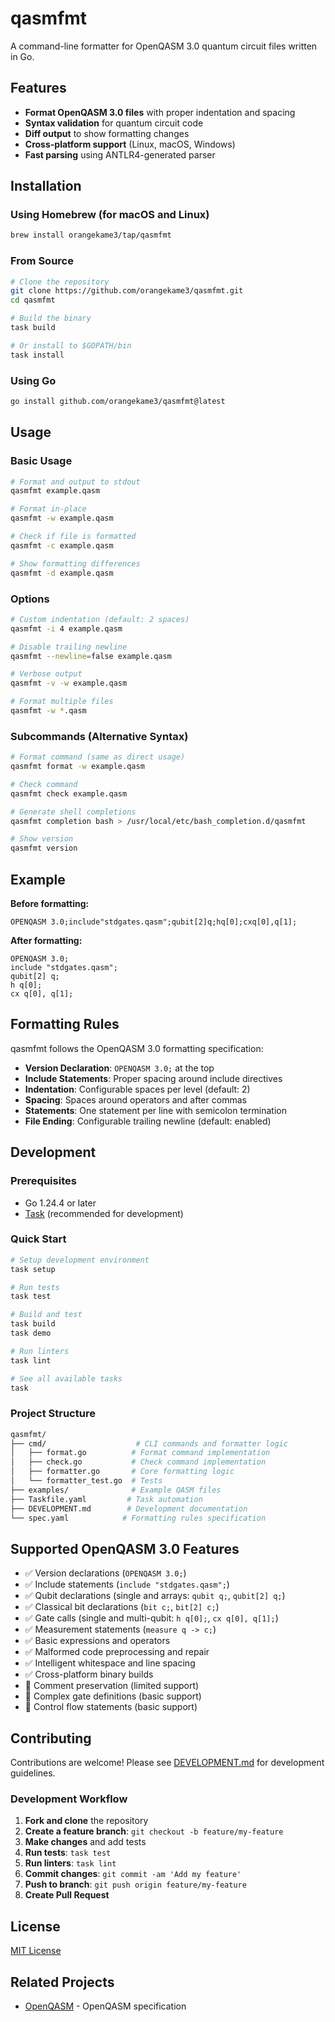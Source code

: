 # qasmfmt

A command-line formatter for OpenQASM 3.0 quantum circuit files written in Go.

## Features

- **Format OpenQASM 3.0 files** with proper indentation and spacing
- **Syntax validation** for quantum circuit code
- **Diff output** to show formatting changes
- **Cross-platform support** (Linux, macOS, Windows)
- **Fast parsing** using ANTLR4-generated parser

## Installation

### Using Homebrew (for macOS and Linux)

```bash
brew install orangekame3/tap/qasmfmt
```

### From Source

```bash
# Clone the repository
git clone https://github.com/orangekame3/qasmfmt.git
cd qasmfmt

# Build the binary
task build

# Or install to $GOPATH/bin
task install
```

### Using Go

```bash
go install github.com/orangekame3/qasmfmt@latest
```

## Usage

### Basic Usage

```bash
# Format and output to stdout
qasmfmt example.qasm

# Format in-place
qasmfmt -w example.qasm

# Check if file is formatted
qasmfmt -c example.qasm

# Show formatting differences
qasmfmt -d example.qasm
```

### Options

```bash
# Custom indentation (default: 2 spaces)
qasmfmt -i 4 example.qasm

# Disable trailing newline
qasmfmt --newline=false example.qasm

# Verbose output
qasmfmt -v -w example.qasm

# Format multiple files
qasmfmt -w *.qasm
```

### Subcommands (Alternative Syntax)

```bash
# Format command (same as direct usage)
qasmfmt format -w example.qasm

# Check command
qasmfmt check example.qasm

# Generate shell completions
qasmfmt completion bash > /usr/local/etc/bash_completion.d/qasmfmt

# Show version
qasmfmt version
```

## Example

**Before formatting:**

```qasm
OPENQASM 3.0;include"stdgates.qasm";qubit[2]q;hq[0];cxq[0],q[1];
```

**After formatting:**

```qasm
OPENQASM 3.0;
include "stdgates.qasm";
qubit[2] q;
h q[0];
cx q[0], q[1];
```

## Formatting Rules

qasmfmt follows the OpenQASM 3.0 formatting specification:

- **Version Declaration**: `OPENQASM 3.0;` at the top
- **Include Statements**: Proper spacing around include directives
- **Indentation**: Configurable spaces per level (default: 2)
- **Spacing**: Spaces around operators and after commas
- **Statements**: One statement per line with semicolon termination
- **File Ending**: Configurable trailing newline (default: enabled)

## Development

### Prerequisites

- Go 1.24.4 or later
- [Task](https://taskfile.dev/) (recommended for development)

### Quick Start

```bash
# Setup development environment
task setup

# Run tests
task test

# Build and test
task build
task demo

# Run linters
task lint

# See all available tasks
task
```

### Project Structure

```bash
qasmfmt/
├── cmd/                    # CLI commands and formatter logic
│   ├── format.go          # Format command implementation
│   ├── check.go           # Check command implementation
│   ├── formatter.go       # Core formatting logic
│   └── formatter_test.go  # Tests
├── examples/              # Example QASM files
├── Taskfile.yaml         # Task automation
├── DEVELOPMENT.md        # Development documentation
└── spec.yaml            # Formatting rules specification
```

## Supported OpenQASM 3.0 Features

- ✅ Version declarations (`OPENQASM 3.0;`)
- ✅ Include statements (`include "stdgates.qasm";`)
- ✅ Qubit declarations (single and arrays: `qubit q;`, `qubit[2] q;`)
- ✅ Classical bit declarations (`bit c;`, `bit[2] c;`)
- ✅ Gate calls (single and multi-qubit: `h q[0];`, `cx q[0], q[1];`)
- ✅ Measurement statements (`measure q -> c;`)
- ✅ Basic expressions and operators
- ✅ Malformed code preprocessing and repair
- ✅ Intelligent whitespace and line spacing
- ✅ Cross-platform binary builds
- 🚧 Comment preservation (limited support)
- 🚧 Complex gate definitions (basic support)
- 🚧 Control flow statements (basic support)

## Contributing

Contributions are welcome! Please see [DEVELOPMENT.md](DEVELOPMENT.md) for development guidelines.

### Development Workflow

1. **Fork and clone** the repository
2. **Create a feature branch**: `git checkout -b feature/my-feature`
3. **Make changes** and add tests
4. **Run tests**: `task test`
5. **Run linters**: `task lint`
6. **Commit changes**: `git commit -am 'Add my feature'`
7. **Push to branch**: `git push origin feature/my-feature`
8. **Create Pull Request**

## License

[MIT License](LICENSE)

## Related Projects

- [OpenQASM](https://github.com/openqasm/openqasm) - OpenQASM specification
